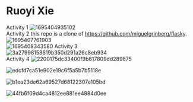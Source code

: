 # Ruoyi Xie  
Activity 1 ![1695404935102](https://github.com/xieruoyi/Assignment-Lab1/assets/105222584/cd90ae6b-218e-406a-ad4e-ca509d581ccf)  
Activity 2 this repo is a clone of https://github.com/miguelgrinberg/flasky.  
![1695407761903](https://github.com/xieruoyi/ECE444-F2023-Lab1/assets/105222584/16011b07-d8e1-4038-a3a4-b72f911e05de)  
![1695408343580](https://github.com/xieruoyi/ECE444-F2023-Lab1/assets/105222584/322e87f0-e5b9-4422-a78f-fb5b02953f82)
Activity 3  
![3a27998153619b350d291a26c8eb934](https://github.com/xieruoyi/ECE444-F2023-Lab1/assets/105222584/29db7442-3bdc-453a-84dc-fd7954bbbae0)  
Activity 4
![2200175dc33400f9b817809dd289675](https://github.com/xieruoyi/ECE444-F2023-Lab1/assets/105222584/f5380f36-82bd-4a41-9071-a3e14622dab7)

![edcfd7ca51e902e19c6f5a5b7b5118e](https://github.com/xieruoyi/ECE444-F2023-Lab1/assets/105222584/7196f547-0df9-4705-932d-e27f8cf440f3)

![b1ea23de62a69527d68122307e105bd](https://github.com/xieruoyi/ECE444-F2023-Lab1/assets/105222584/27330f62-6741-4f46-8987-b2507b7d12af)

![44fb6f09d4ca4812ee881ee4884d0ee](https://github.com/xieruoyi/ECE444-F2023-Lab1/assets/105222584/c69fd735-2e10-4ff2-9ed3-e9da3dd04368)


